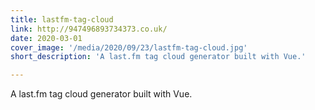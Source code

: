 ```yaml
---
title: lastfm-tag-cloud
link: http://947496893734373.co.uk/
date: 2020-03-01
cover_image: '/media/2020/09/23/lastfm-tag-cloud.jpg'
short_description: 'A last.fm tag cloud generator built with Vue.'

---
```

A last.fm tag cloud generator built with Vue.